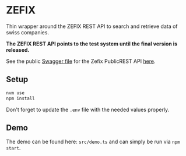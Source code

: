 # ZEFIX

Thin wrapper around the ZEFIX REST API to search and retrieve data of swiss companies.

**The ZEFIX REST API points to the test system until the final version is released.**

See the public [Swagger file](https://www.zefixintg.admin.ch/ZefixPublicREST/) for the Zefix PublicREST API [here](https://www.zefixintg.admin.ch/ZefixPublicREST/).

## Setup

```bash
nvm use
npm install
```

Don't forget to update the `.env` file with the needed values properly.

## Demo

The demo can be found here: `src/demo.ts` and can simply be run via `npm start`.
